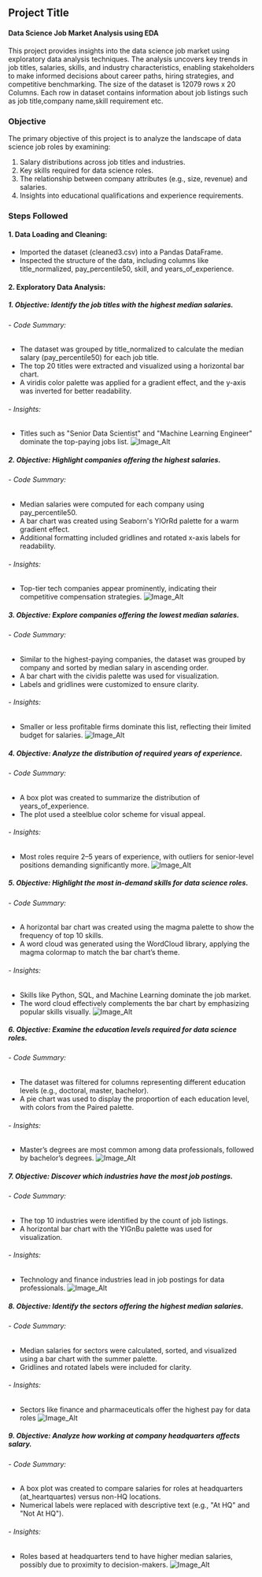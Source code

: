 ## Project Title
#### Data Science Job Market Analysis using EDA

This project provides insights into the data science job market using exploratory data analysis techniques. The analysis uncovers key trends in job titles, salaries, skills, and industry characteristics, enabling stakeholders to make informed decisions about career paths, hiring strategies, and competitive benchmarking. The size of the dataset is 12079 rows x 20 Columns. Each row in dataset contains information about job listings such as job title,company name,skill requirement etc.

### Objective
The primary objective of this project is to analyze the landscape of data science job roles by examining:
1. Salary distributions across job titles and industries.
2. Key skills required for data science roles.
3. The relationship between company attributes (e.g., size, revenue) and salaries.
4. Insights into educational qualifications and experience requirements.

### Steps Followed
#### 1. Data Loading and Cleaning:
- Imported the dataset (cleaned3.csv) into a Pandas DataFrame.
- Inspected the structure of the data, including columns like title_normalized, pay_percentile50, skill, and years_of_experience.
#### 2. Exploratory Data Analysis:

##### 1. Objective: Identify the job titles with the highest median salaries.
###### - Code Summary:
- The dataset was grouped by title_normalized to calculate the median salary (pay_percentile50) for each job title.
- The top 20 titles were extracted and visualized using a horizontal bar chart.
- A viridis color palette was applied for a gradient effect, and the y-axis was inverted for better readability.
###### - Insights:
- Titles such as "Senior Data Scientist" and "Machine Learning Engineer" dominate the top-paying jobs list.
![Image_Alt](https://github.com/Zaheen-Ayesha/DataScienceJobMarket-EDA/blob/fe6aada568cdc9c2b367c89c2f94215fac797c52/topjob.png)

##### 2. Objective: Highlight companies offering the highest salaries.
###### - Code Summary:
- Median salaries were computed for each company using pay_percentile50.
- A bar chart was created using Seaborn's YlOrRd palette for a warm gradient effect.
- Additional formatting included gridlines and rotated x-axis labels for readability.
###### - Insights:
- Top-tier tech companies appear prominently, indicating their competitive compensation strategies.
![Image_Alt](https://github.com/Zaheen-Ayesha/DataScienceJobMarket-EDA/blob/fe6aada568cdc9c2b367c89c2f94215fac797c52/topcomp.png)

##### 3. Objective: Explore companies offering the lowest median salaries.
###### - Code Summary:
- Similar to the highest-paying companies, the dataset was grouped by company and sorted by median salary in ascending order.
- A bar chart with the cividis palette was used for visualization.
- Labels and gridlines were customized to ensure clarity.
###### - Insights:
- Smaller or less profitable firms dominate this list, reflecting their limited budget for salaries.
![Image_Alt](https://github.com/Zaheen-Ayesha/DataScienceJobMarket-EDA/blob/fe6aada568cdc9c2b367c89c2f94215fac797c52/lowcomp.png)

##### 4. Objective: Analyze the distribution of required years of experience.
###### - Code Summary:
- A box plot was created to summarize the distribution of years_of_experience.
- The plot used a steelblue color scheme for visual appeal.
###### - Insights:
- Most roles require 2–5 years of experience, with outliers for senior-level positions demanding significantly more.
![Image_Alt](https://github.com/Zaheen-Ayesha/DataScienceJobMarket-EDA/blob/fe6aada568cdc9c2b367c89c2f94215fac797c52/exp.png)

##### 5. Objective: Highlight the most in-demand skills for data science roles.
###### - Code Summary:
- A horizontal bar chart was created using the magma palette to show the frequency of top 10 skills.
- A word cloud was generated using the WordCloud library, applying the magma colormap to match the bar chart’s theme.
###### - Insights:
- Skills like Python, SQL, and Machine Learning dominate the job market.
- The word cloud effectively complements the bar chart by emphasizing popular skills visually.
![Image_Alt](https://github.com/Zaheen-Ayesha/DataScienceJobMarket-EDA/blob/fe6aada568cdc9c2b367c89c2f94215fac797c52/skill.png)

##### 6. Objective: Examine the education levels required for data science roles.
###### - Code Summary:
- The dataset was filtered for columns representing different education levels (e.g., doctoral, master, bachelor).
- A pie chart was used to display the proportion of each education level, with colors from the Paired palette.
###### - Insights:
- Master’s degrees are most common among data professionals, followed by bachelor’s degrees.
![Image_Alt](https://github.com/Zaheen-Ayesha/DataScienceJobMarket-EDA/blob/fe6aada568cdc9c2b367c89c2f94215fac797c52/edu.png)

##### 7. Objective: Discover which industries have the most job postings.
###### - Code Summary:
- The top 10 industries were identified by the count of job listings.
- A horizontal bar chart with the YlGnBu palette was used for visualization.
###### - Insights:
- Technology and finance industries lead in job postings for data professionals.
![Image_Alt](https://github.com/Zaheen-Ayesha/DataScienceJobMarket-EDA/blob/fe6aada568cdc9c2b367c89c2f94215fac797c52/indu.png)

##### 8. Objective: Identify the sectors offering the highest median salaries.
###### - Code Summary:
- Median salaries for sectors were calculated, sorted, and visualized using a bar chart with the summer palette.
- Gridlines and rotated labels were included for clarity.
###### - Insights:
- Sectors like finance and pharmaceuticals offer the highest pay for data roles
![Image_Alt](https://github.com/Zaheen-Ayesha/DataScienceJobMarket-EDA/blob/fe6aada568cdc9c2b367c89c2f94215fac797c52/sec.png)

##### 9. Objective: Analyze how working at company headquarters affects salary.
###### - Code Summary:
- A box plot was created to compare salaries for roles at headquarters (at_heartquartes) versus non-HQ locations.
- Numerical labels were replaced with descriptive text (e.g., "At HQ" and "Not At HQ").
###### - Insights:
- Roles based at headquarters tend to have higher median salaries, possibly due to proximity to decision-makers.
![Image_Alt](https://github.com/Zaheen-Ayesha/DataScienceJobMarket-EDA/blob/fe6aada568cdc9c2b367c89c2f94215fac797c52/head.png)


